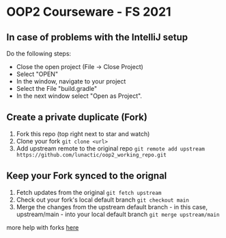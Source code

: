# OOP2 Courseware - FS 2021


## In case of problems with the IntelliJ setup

Do the following steps:
- Close the open project (File -> Close Project)
- Select "OPEN"
- In the window, navigate to your project
- Select the File "build.gradle"
- In the next window select "Open as Project".

## Create a private duplicate (Fork)
1. Fork this repo (top right next to star and watch)
2. Clone your fork `git clone <url>`
3. Add upstream remote to the original repo `git remote add upstream https://github.com/lunactic/oop2_working_repo.git`

## Keep your Fork synced to the orignal
1. Fetch updates from the original `git fetch upstream`
2. Check out your fork's local default branch `git checkout main`
3. Merge the changes from the upstream default branch - in this case, upstream/main - into your local default branch 
   `git merge upstream/main`
   
more help with forks [here](https://docs.github.com/en/github/collaborating-with-issues-and-pull-requests/working-with-forks)
